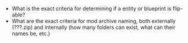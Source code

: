 * What is the exact criteria for determining if a entity or blueprint is flip-able?
* What are the exact criteria for mod archive naming, both externally (???.zip) and internally (how many folders can exist, what can their names be, etc.)
